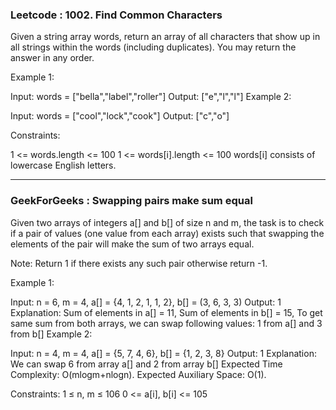 ### Leetcode : 1002. Find Common Characters

Given a string array words, return an array of all characters that show up in all strings within the words (including duplicates). You may return the answer in any order.

 

Example 1:

Input: words = ["bella","label","roller"]
Output: ["e","l","l"]
Example 2:

Input: words = ["cool","lock","cook"]
Output: ["c","o"]
 

Constraints:

1 <= words.length <= 100
1 <= words[i].length <= 100
words[i] consists of lowercase English letters.


****

### GeekForGeeks : Swapping pairs make sum equal

Given two arrays of integers a[] and b[] of size n and m, the task is to check if a pair of values (one value from each array) exists such that swapping the elements of the pair will make the sum of two arrays equal.

Note: Return 1 if there exists any such pair otherwise return -1.

Example 1:

Input: n = 6, m = 4, a[] = {4, 1, 2, 1, 1, 2}, b[] = (3, 6, 3, 3)
Output: 1
Explanation: Sum of elements in a[] = 11, Sum of elements in b[] = 15, To get same sum from both arrays, we can swap following values: 1 from a[] and 3 from b[]
Example 2:

Input: n = 4, m = 4, a[] = {5, 7, 4, 6}, b[] = {1, 2, 3, 8}
Output: 1
Explanation: We can swap 6 from array a[] and 2 from array b[]
Expected Time Complexity: O(mlogm+nlogn).
Expected Auxiliary Space: O(1).

Constraints:
1 ≤ n, m ≤ 106
0 <= a[i], b[i] <= 105
